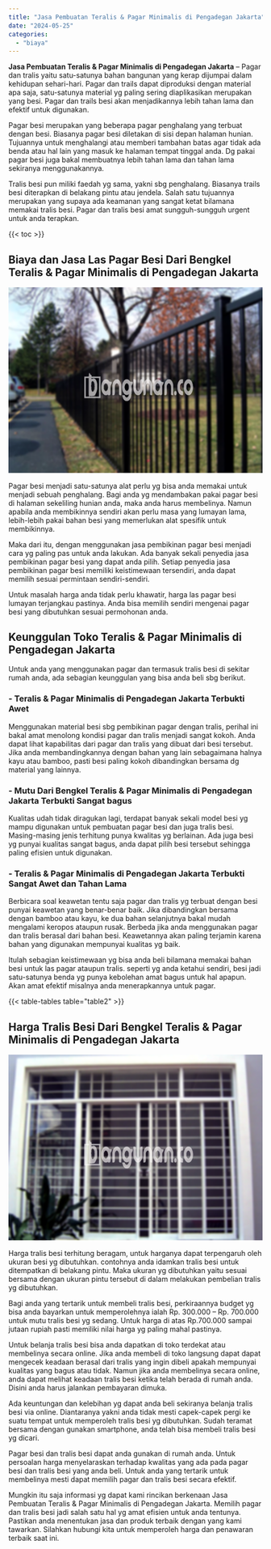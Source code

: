 ```yaml
---
title: "Jasa Pembuatan Teralis & Pagar Minimalis di Pengadegan Jakarta"
date: "2024-05-25"
categories: 
  - "biaya"
---
```


**Jasa Pembuatan Teralis & Pagar Minimalis di Pengadegan Jakarta** – Pagar dan tralis yaitu satu-satunya bahan bangunan yang kerap dijumpai dalam kehidupan sehari-hari. Pagar dan trails dapat diproduksi dengan material apa saja, satu-satunya material yg paling sering diaplikasikan merupakan yang besi. Pagar dan trails besi akan menjadikannya lebih tahan lama dan efektif untuk digunakan.

Pagar besi merupakan yang beberapa pagar penghalang yang terbuat dengan besi. Biasanya pagar besi diletakan di sisi depan halaman hunian. Tujuannya untuk menghalangi atau memberi tambahan batas agar tidak ada benda atau hal lain yang masuk ke halaman tempat tinggal anda. Dg pakai pagar besi juga bakal membuatnya lebih tahan lama dan tahan lama sekiranya menggunakannya.

Tralis besi pun miliki faedah yg sama, yakni sbg penghalang. Biasanya trails besi diterapkan di belakang pintu atau jendela. Salah satu tujuannya merupakan yang supaya ada keamanan yang sangat ketat bilamana memakai tralis besi. Pagar dan tralis besi amat sungguh-sungguh urgent untuk anda terapkan.

{{< toc >}}

## Biaya dan Jasa Las Pagar Besi Dari Bengkel Teralis & Pagar Minimalis di Pengadegan Jakarta

![Jasa Pembuatan Teralis & Pagar Minimalis di Pengadegan Jakarta](/images/pagar-minimalis-murah-50.png)

Pagar besi menjadi satu-satunya alat perlu yg bisa anda memakai untuk menjadi sebuah penghalang. Bagi anda yg mendambakan pakai pagar besi di halaman sekeliling hunian anda, maka anda harus membelinya. Namun apabila anda membikinnya sendiri akan perlu masa yang lumayan lama, lebih-lebih pakai bahan besi yang memerlukan alat spesifik untuk membikinnya.

Maka dari itu, dengan menggunakan jasa pembikinan pagar besi menjadi cara yg paling pas untuk anda lakukan. Ada banyak sekali penyedia jasa pembikinan pagar besi yang dapat anda pilih. Setiap penyedia jasa pembikinan pagar besi memiliki keistimewaan tersendiri, anda dapat memilih sesuai permintaan sendiri-sendiri.

Untuk masalah harga anda tidak perlu khawatir, harga las pagar besi lumayan terjangkau pastinya. Anda bisa memilih sendiri mengenai pagar besi yang dibutuhkan sesuai permohonan anda.

## Keunggulan Toko Teralis & Pagar Minimalis di Pengadegan Jakarta

Untuk anda yang menggunakan pagar dan termasuk tralis besi di sekitar rumah anda, ada sebagian keunggulan yang bisa anda beli sbg berikut.

### \- Teralis & Pagar Minimalis di Pengadegan Jakarta Terbukti Awet

Menggunakan material besi sbg pembikinan pagar dengan tralis, perihal ini bakal amat menolong kondisi pagar dan tralis menjadi sangat kokoh. Anda dapat lihat kapabilitas dari pagar dan tralis yang dibuat dari besi tersebut. Jika anda membandingkannya dengan bahan yang lain sebagaimana halnya kayu atau bamboo, pasti besi paling kokoh dibandingkan bersama dg material yang lainnya.

### \- Mutu Dari Bengkel Teralis & Pagar Minimalis di Pengadegan Jakarta Terbukti Sangat bagus

Kualitas udah tidak diragukan lagi, terdapat banyak sekali model besi yg mampu digunakan untuk pembuatan pagar besi dan juga tralis besi. Masing-masing jenis terhitung punya kwalitas yg berlainan. Ada juga besi yg punyai kualitas sangat bagus, anda dapat pilih besi tersebut sehingga paling efisien untuk digunakan.

### \- Teralis & Pagar Minimalis di Pengadegan Jakarta Terbukti Sangat Awet dan Tahan Lama

Berbicara soal keawetan tentu saja pagar dan tralis yg terbuat dengan besi punyai keawetan yang benar-benar baik. Jika dibandingkan bersama dengan bamboo atau kayu, ke dua bahan selanjutnya bakal mudah mengalami keropos ataupun rusak. Berbeda jika anda menggunakan pagar dan tralis berasal dari bahan besi. Keawetannya akan paling terjamin karena bahan yang digunakan mempunyai kualitas yg baik.

Itulah sebagian keistimewaan yg bisa anda beli bilamana memakai bahan besi untuk las pagar ataupun tralis. seperti yg anda ketahui sendiri, besi jadi satu-satunya benda yg punya kebolehan amat bagus untuk hal apapun. Akan amat efektif misalnya anda menerapkannya untuk pagar.

{{< table-tables table="table2" >}}

## Harga Tralis Besi Dari Bengkel Teralis & Pagar Minimalis di Pengadegan Jakarta

![Jasa Pembuatan Teralis & Pagar Minimalis di Pengadegan Jakarta](/images/teralis-minimalis-murah-10.png)

Harga tralis besi terhitung beragam, untuk harganya dapat terpengaruh oleh ukuran besi yg dibutuhkan. contohnya anda idamkan tralis besi untuk ditempatkan di belakang pintu. Maka ukuran yg dibutuhkan yaitu sesuai bersama dengan ukuran pintu tersebut di dalam melakukan pembelian tralis yg dibutuhkan.

Bagi anda yang tertarik untuk membeli tralis besi, perkiraannya budget yg bisa anda bayarkan untuk memperolehnya ialah Rp. 300.000 – Rp. 700.000 untuk mutu tralis besi yg sedang. Untuk harga di atas Rp.700.000 sampai jutaan rupiah pasti memiliki nilai harga yg paling mahal pastinya.

Untuk belanja tralis besi bisa anda dapatkan di toko terdekat atau membelinya secara online. Jika anda membeli di toko langsung dapat dapat mengecek keadaan berasal dari tralis yang ingin dibeli apakah mempunyai kualitas yang bagus atau tidak. Namun jika anda membelinya secara online, anda dapat melihat keadaan tralis besi ketika telah berada di rumah anda. Disini anda harus jalankan pembayaran dimuka.

Ada keuntungan dan kelebihan yg dapat anda beli sekiranya belanja tralis besi via online. Diantaranya yakni anda tidak mesti capek-capek pergi ke suatu tempat untuk memperoleh tralis besi yg dibutuhkan. Sudah teramat bersama dengan gunakan smartphone, anda telah bisa membeli tralis besi yg dicari.

Pagar besi dan tralis besi dapat anda gunakan di rumah anda. Untuk persoalan harga menyelaraskan terhadap kwalitas yang ada pada pagar besi dan tralis besi yang anda beli. Untuk anda yang tertarik untuk membelinya mesti dapat memilih pagar dan tralis besi secara efektif.

Mungkin itu saja informasi yg dapat kami rincikan berkenaan Jasa Pembuatan Teralis & Pagar Minimalis di Pengadegan Jakarta. Memilih pagar dan tralis besi jadi salah satu hal yg amat efisien untuk anda tentunya. Pastikan anda menentukan jasa dan produk terbaik dengan yang kami tawarkan. Silahkan hubungi kita untuk memperoleh harga dan penawaran terbaik saat ini.
